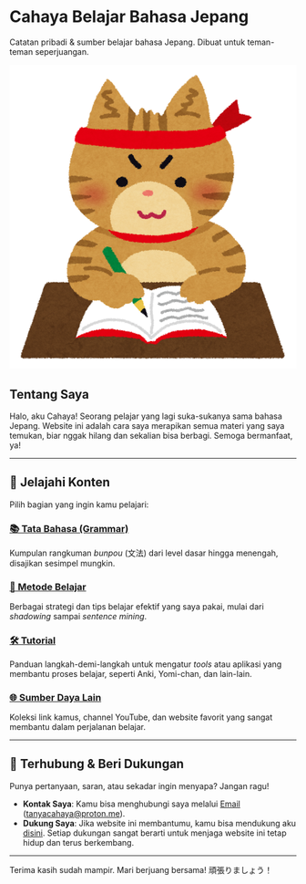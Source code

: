 # Cahaya Belajar Bahasa Jepang

Catatan pribadi & sumber belajar bahasa Jepang. Dibuat untuk teman-teman seperjuangan.

![cat study](assets\images\cat_study.png)

## Tentang Saya

Halo, aku Cahaya! Seorang pelajar yang lagi suka-sukanya sama bahasa Jepang. Website ini adalah cara saya merapikan semua materi yang saya temukan, biar nggak hilang dan sekalian bisa berbagi. Semoga bermanfaat, ya!

---

## 🚀 Jelajahi Konten

Pilih bagian yang ingin kamu pelajari:

### [📚 Tata Bahasa (Grammar)](./grammar/)

Kumpulan rangkuman _bunpou_ (文法) dari level dasar hingga menengah, disajikan sesimpel mungkin.

### [🧠 Metode Belajar](./metode-belajar/)

Berbagai strategi dan tips belajar efektif yang saya pakai, mulai dari _shadowing_ sampai _sentence mining_.

### [🛠️ Tutorial](./tutorial/)

Panduan langkah-demi-langkah untuk mengatur _tools_ atau aplikasi yang membantu proses belajar, seperti Anki, Yomi-chan, dan lain-lain.

### [🌐 Sumber Daya Lain](./sumber-daya/)

Koleksi link kamus, channel YouTube, dan website favorit yang sangat membantu dalam perjalanan belajar.

---

## 👋 Terhubung & Beri Dukungan

Punya pertanyaan, saran, atau sekadar ingin menyapa? Jangan ragu!

- **Kontak Saya**: Kamu bisa menghubungi saya melalui [Email](mailto:tanyacahaya@proton.me) (tanyacahaya@proton.me).
- **Dukung Saya**: Jika website ini membantumu, kamu bisa mendukung aku [disini](https://yapp.ink/cahaya/tip). Setiap dukungan sangat berarti untuk menjaga website ini tetap hidup dan terus berkembang.

---

Terima kasih sudah mampir.
Mari berjuang bersama!
頑張りましょう！
